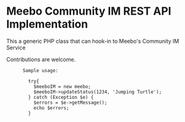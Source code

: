 Meebo Community IM REST API Implementation
========================================

This a generic PHP class that can hook-in to Meebo's Community IM Service

Contributions are welcome.



          Sample usage:

            try{
              $meeboIM = new meebo;
              $meeboIM->updateStatus(1234, 'Jumping Turtle');
            } catch (Exception $e) {
              $errors = $e->getMessage();
              echo $errors;
            }

